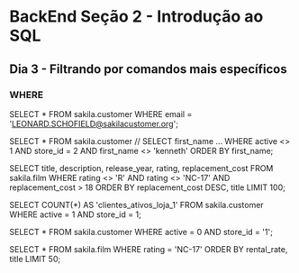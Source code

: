 # BackEnd Seção 2 - Introdução ao SQL

## Dia 3 - Filtrando por comandos mais específicos

### WHERE

SELECT \* FROM sakila.customer
WHERE email = 'LEONARD.SCHOFIELD@sakilacustomer.org';

SELECT \* FROM sakila.customer // SELECT first_name ...
WHERE active <> 1 AND store_id = 2 AND first_name <> 'kenneth'
ORDER BY first_name;

SELECT title, description, release_year, rating, replacement_cost FROM sakila.film
WHERE rating <> 'R' AND rating <> 'NC-17' AND replacement_cost > 18
ORDER BY replacement_cost DESC, title LIMIT 100;

SELECT COUNT(\*) AS 'clientes_ativos_loja_1' FROM sakila.customer
WHERE active = 1 AND store_id = 1;

SELECT \* FROM sakila.customer
WHERE active = 0 AND store_id = '1';

SELECT \* FROM sakila.film
WHERE rating = 'NC-17'
ORDER BY rental_rate, title LIMIT 50;
